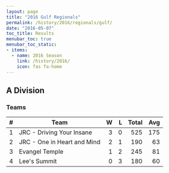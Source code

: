 ```yaml
---
layout: page
title: "2016 Gulf Regionals"
permalink: /history/2016/regionals/gulf/
date: "2016-05-07"
toc_title: Results
menubar_toc: true
menubar_toc_static:
- items:
  - name: 2016 Season
    link: /history/2016/
    icon: fas fa-home
---
```


## A Division

### Teams

|    # | Team                        |    W |    L | Total |  Avg |
| ---: | --------------------------- | ---: | ---: | ----: | ---: |
|    1 | JRC - Driving Your Insane   |    3 |    0 |   525 |  175 |
|    2 | JRC - One in Heart and Mind |    2 |    1 |   190 |   63 |
|    3 | Evangel Temple              |    1 |    2 |   245 |   81 |
|    4 | Lee's Summit                |    0 |    3 |   180 |   60 |
